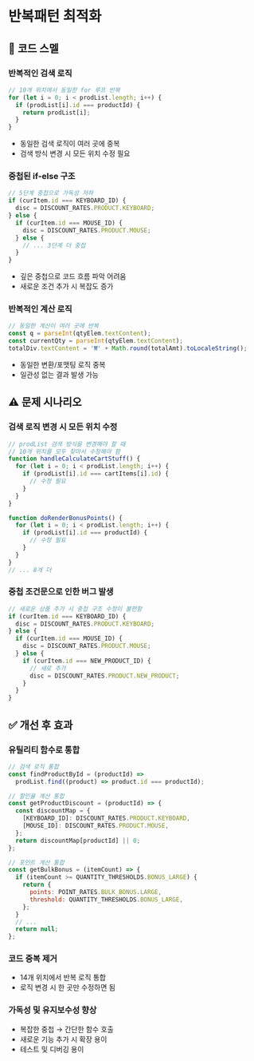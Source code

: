 # 반복패턴 최적화

## 🚨 코드 스멜

### **반복적인 검색 로직**

```javascript
// 10개 위치에서 동일한 for 루프 반복
for (let i = 0; i < prodList.length; i++) {
  if (prodList[i].id === productId) {
    return prodList[i];
  }
}
```

- 동일한 검색 로직이 여러 곳에 중복
- 검색 방식 변경 시 모든 위치 수정 필요

### **중첩된 if-else 구조**

```javascript
// 5단계 중첩으로 가독성 저하
if (curItem.id === KEYBOARD_ID) {
  disc = DISCOUNT_RATES.PRODUCT.KEYBOARD;
} else {
  if (curItem.id === MOUSE_ID) {
    disc = DISCOUNT_RATES.PRODUCT.MOUSE;
  } else {
    // ... 3단계 더 중첩
  }
}
```

- 깊은 중첩으로 코드 흐름 파악 어려움
- 새로운 조건 추가 시 복잡도 증가

### **반복적인 계산 로직**

```javascript
// 동일한 계산이 여러 곳에 반복
const q = parseInt(qtyElem.textContent);
const currentQty = parseInt(qtyElem.textContent);
totalDiv.textContent = '₩' + Math.round(totalAmt).toLocaleString();
```

- 동일한 변환/포맷팅 로직 중복
- 일관성 없는 결과 발생 가능

## ⚠️ 문제 시나리오

### **검색 로직 변경 시 모든 위치 수정**

```javascript
// prodList 검색 방식을 변경해야 할 때
// 10개 위치를 모두 찾아서 수정해야 함
function handleCalculateCartStuff() {
  for (let i = 0; i < prodList.length; i++) {
    if (prodList[i].id === cartItems[i].id) {
      // 수정 필요
    }
  }
}

function doRenderBonusPoints() {
  for (let i = 0; i < prodList.length; i++) {
    if (prodList[i].id === productId) {
      // 수정 필요
    }
  }
}
// ... 8개 더
```

### **중첩 조건문으로 인한 버그 발생**

```javascript
// 새로운 상품 추가 시 중첩 구조 수정이 불편함
if (curItem.id === KEYBOARD_ID) {
  disc = DISCOUNT_RATES.PRODUCT.KEYBOARD;
} else {
  if (curItem.id === MOUSE_ID) {
    disc = DISCOUNT_RATES.PRODUCT.MOUSE;
  } else {
    if (curItem.id === NEW_PRODUCT_ID) {
      // 새로 추가
      disc = DISCOUNT_RATES.PRODUCT.NEW_PRODUCT;
    }
  }
}
```

## ✅ 개선 후 효과

### **유틸리티 함수로 통합**

```javascript
// 검색 로직 통합
const findProductById = (productId) =>
  prodList.find((product) => product.id === productId);

// 할인율 계산 통합
const getProductDiscount = (productId) => {
  const discountMap = {
    [KEYBOARD_ID]: DISCOUNT_RATES.PRODUCT.KEYBOARD,
    [MOUSE_ID]: DISCOUNT_RATES.PRODUCT.MOUSE,
  };
  return discountMap[productId] || 0;
};

// 포인트 계산 통합
const getBulkBonus = (itemCount) => {
  if (itemCount >= QUANTITY_THRESHOLDS.BONUS_LARGE) {
    return {
      points: POINT_RATES.BULK_BONUS.LARGE,
      threshold: QUANTITY_THRESHOLDS.BONUS_LARGE,
    };
  }
  // ...
  return null;
};
```

### **코드 중복 제거**

- 14개 위치에서 반복 로직 통합
- 로직 변경 시 한 곳만 수정하면 됨

### **가독성 및 유지보수성 향상**

- 복잡한 중첩 → 간단한 함수 호출
- 새로운 기능 추가 시 확장 용이
- 테스트 및 디버깅 용이
